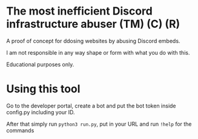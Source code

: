 # The most inefficient Discord infrastructure abuser (TM) (C) (R)
A proof of concept for ddosing websites by abusing Discord embeds.

I am not responsible in any way shape or form with what you do with this.

Educational purposes only.

# Using this tool
Go to the developer portal, create a bot and put the bot token inside config.py including your ID.

After that simply run `python3 run.py`, put in your URL and run `!help` for the commands
